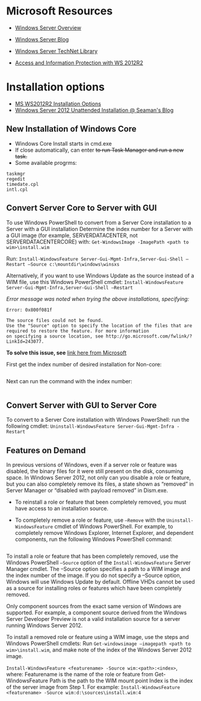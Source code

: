 # Microsoft Resources
- [Windows Server Overview](https://msdn.microsoft.com/library/dn636873(v=vs.85).aspx)
- [Windows Server Blog](https://blogs.technet.microsoft.com/windowsserver/)
- [Windows Server TechNet Library](https://technet.microsoft.com/en-us/library/bb625087.aspx)

- [Access and Information Protection with WS 2012R2](https://technet.microsoft.com/en-us/library/dn761715)

# Installation options
- [MS WS2012R2 Installation Options](https://technet.microsoft.com/en-us/library/hh831786)
- [Windows Server 2012 Unattended Installation @ Seaman's Blog](https://www.derekseaman.com/2012/07/windows-server-2012-unattended.html)

## New Installation of Windows Core
- Windows Core Install starts in cmd.exe
- If close automatically, can enter <Ctrl><Alt><Del> to run Task Manager and run a new task.
- Some available progrms:
```
taskmgr
regedit
timedate.cpl
intl.cpl
```

## Convert Server Core to Server with GUI
To use Windows PowerShell to convert from a Server Core installation to a Server with a GUI installation
Determine the index number for a Server with a GUI image (for example, SERVERDATACENTER, not SERVERDATACENTERCORE) with: `Get-WindowsImage -ImagePath <path to wim>\install.wim`

Run: `Install-WindowsFeature Server-Gui-Mgmt-Infra,Server-Gui-Shell –Restart –Source c:\mountdir\windows\winsxs`

Alternatively, if you want to use Windows Update as the source instead of a WIM file, use this Windows PowerShell cmdlet:
`Install-WindowsFeature Server-Gui-Mgmt-Infra,Server-Gui-Shell –Restart`

*Error message was noted when trying the above installations, specifying:*
```
Error: 0x800f081f

The source files could not be found.
Use the "Source" option to specify the location of the files that are required to restore the feature. For more information
on specifying a source location, see http://go.microsoft.com/fwlink/?LinkId=243077.
```
**To solve this issue, see** [link here from Microsoft](https://support.microsoft.com/en-us/kb/2913316)

First get the index number of desired installation for Non-core:
```dism /get-wiminfo /wimfile:d:\sources\install.wim
```
Next can run the command with the index number:
```Install-WindowsFeature Server-Gui-Mgmt-Infra,Server-Gui-Shell -Restart -Source wim:d:\sources\install.wim:2
```

## Convert Server with GUI to Server Core
To convert to a Server Core installation with Windows PowerShell: run the following cmdlet:
`Uninstall-WindowsFeature Server-Gui-Mgmt-Infra -Restart`

## Features on Demand
In previous versions of Windows, even if a server role or feature was disabled, the binary files for it were still present on the disk, consuming space. In Windows Server 2012, not only can you disable a role or feature, but you can also completely remove its files, a state shown as “removed” in Server Manager or “disabled with payload removed” in Dism.exe.

- To reinstall a role or feature that been completely removed, you must have access to an installation source.

- To completely remove a role or feature, use `–Remove` with the `Uninstall-WindowsFeature` cmdlet of Windows PowerShell. For example, to completely remove Windows Explorer, Internet Explorer, and dependent components, run the following Windows PowerShell command:

```Uninstall-WindowsFeature Server-Gui-Shell -Remove
```

To install a role or feature that has been completely removed, use the Windows PowerShell `–Source` option of the `Install-WindowsFeature` Server Manager cmdlet. The –Source option specifies a path to a WIM image and the index number of the image. If you do not specify a –Source option, Windows will use Windows Update by default. Offline VHDs cannot be used as a source for installing roles or features which have been completely removed.

Only component sources from the exact same version of Windows are supported. For example, a component source derived from the Windows Server Developer Preview is not a valid installation source for a server running Windows Server 2012.

To install a removed role or feature using a WIM image, use the steps and Windows PowerShell cmdlets:
Run `Get-windowsimage –imagepath <path to wim>\install.wim`, and make note of the index of the Windows Server 2012 image.

`Install-WindowsFeature <featurename> -Source wim:<path>:<index>`, where:
Featurename is the name of the role or feature from Get-WindowsFeature
Path is the path to the WIM mount point
Index is the index of the server image from Step 1.
For example: `Install-WindowsFeature <featurename> -Source wim:d:\sources\install.wim:4`
